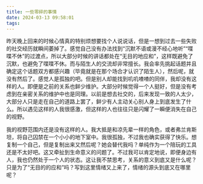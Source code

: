 ```yaml
---
title: 一些零碎的事情
date: 2024-03-13 09:58:01
tags:
---
```

昨天晚上回来的时候心情真的特别烦想要找个人说说话，但是一想到过去一些失败的社交经历就瞬间萎掉了。感觉自己没有办法找到“沉默不语或漫不经心地听”“喋喋不休”的过渡点，所以大部分时候的讲话都处在“无目的地应和”，这样既避免了沉默，也避免了喋喋不休。而与陌生人的交流却非常擅长。我会率先挑起话题并且确定这个话题双方都感兴趣（毕竟就是在那个场合才认识了陌生人），然后呢，就没有然后了。感觉人是孤独的吧。但是别人却能找到叽叽喳喳的同伴，我却没有这样的人。即便是之前的关系也鲜少维护。大部分时候觉得一个人挺好，但是没有考虑到在亲密关系的维护中也是同理。以前是想去社交的，后来发现一致的人太少，大部分人只是走在自己的道路上罢了，鲜少有人主动关心别人身上到底发生了什么。所以遇见这样的人我很感激，但这样的人也往往只是闪耀了一瞬便消失在自己的视野。

我的视野范围内还是没有这样的人。我大抵是和凉先辈一样的角色，或者弗兰肯斯坦，将自己囚禁在一个小小的地下室中。我很孤独，不过我也确实获得了快乐。想复制一个自己，但是复制出来又然后呢？她会替代我吗？单纯作为一个陪玩的工具还是不太好吧。这又牵扯到生命意义的问题了。不过我可以肯定地说，即便身边有人，我也仍然处于一个人的状态。这让我不禁思考，关系的意义到底又是什么呢？只是为了“无目的的应和”吗？写到这里情绪又上来了，情绪的源头到底又在哪里呢？